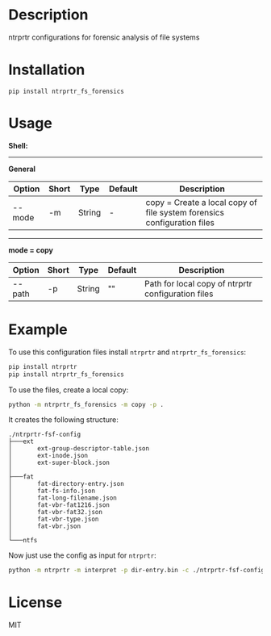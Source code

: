 # Description

ntrprtr configurations for forensic analysis of file systems

# Installation

`pip install ntrprtr_fs_forensics`

# Usage

**Shell:**

<hr>

**General**

| Option | Short | Type | Default | Description |
|---|---|---|---|---|
|--mode | -m | String | - | copy = Create a local copy of file system forensics configuration files |

<hr>

**mode = copy**

| Option | Short | Type | Default | Description |
|---|---|---|---|---|
|--path | -p | String | "" | Path for local copy of ntrprtr configuration files |


# Example

To use this configuration files install `ntrprtr` and `ntrprtr_fs_forensics`:

```bash
pip install ntrprtr
pip install ntrprtr_fs_forensics
```

To use the files, create a local copy:

```bash
python -m ntrprtr_fs_forensics -m copy -p .
```

It creates the following structure:

```
./ntrprtr-fsf-config
├───ext
│       ext-group-descriptor-table.json
│       ext-inode.json
│       ext-super-block.json
│       
├───fat
│       fat-directory-entry.json
│       fat-fs-info.json
│       fat-long-filename.json
│       fat-vbr-fat1216.json
│       fat-vbr-fat32.json
│       fat-vbr-type.json
│       fat-vbr.json
│
└───ntfs
```

Now just use the config as input for `ntrprtr`:
```bash
python -m ntrprtr -m interpret -p dir-entry.bin -c ./ntrprtr-fsf-config/fat/fat-directory-entry.json -r result.txt
```




# License

MIT